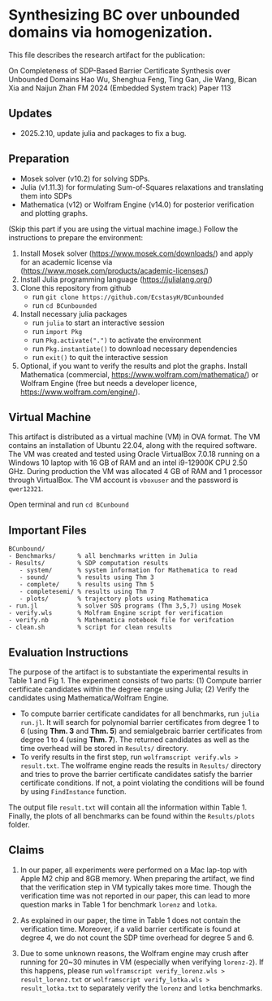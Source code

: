 # Synthesizing BC over unbounded domains via homogenization.

This file describes the research artifact for the publication:

On Completeness of SDP-Based Barrier Certificate Synthesis over Unbounded Domains
Hao Wu, Shenghua Feng, Ting Gan, Jie Wang, Bican Xia and Naijun Zhan
FM 2024 (Embedded System track)
Paper 113

## Updates

- 2025.2.10, update julia and packages to fix a bug.

## Preparation

- Mosek solver (v10.2) for solving SDPs.
- Julia (v1.11.3) for formulating Sum-of-Squares relaxations and translating them into SDPs
- Mathematica (v12) or Wolfram Engine (v14.0) for posterior verification and plotting graphs.

(Skip this part if you are using the virtual machine image.) Follow the instructions to prepare the environment:
1. Install Mosek solver (https://www.mosek.com/downloads/) and apply for an academic license via (https://www.mosek.com/products/academic-licenses/)
2. Install Julia programming language (https://julialang.org/)
3. Clone this repository from github
   - run `git clone https://github.com/EcstasyH/BCunbounded`
   - run `cd BCunbounded` 
4. Install necessary julia packages
   - run `julia` to start an interactive session 
   - run `import Pkg`
   - run `Pkg.activate(".")` to activate the environment
   - run `Pkg.instantiate()` to download necessary dependencies
   - run `exit()` to quit the interactive session
5. Optional, if you want to verify the results and plot the graphs. Install Mathematica (commercial, https://www.wolfram.com/mathematica/) or Wolfram Engine (free but needs a developer licence, https://www.wolfram.com/engine/). 

## Virtual Machine

This artifact is distributed as a virtual machine (VM) in OVA format. The VM contains an installation of Ubuntu 22.04, along with the required software. The VM was created and tested using Oracle VirtualBox 7.0.18 running on a Windows 10 laptop with 16 GB of RAM and an intel i9-12900K CPU 2.50 GHz. During production the VM was allocated 4 GB of RAM and 1 processor through VirtualBox. The VM account is `vboxuser` and the password is `qwer12321`.

Open terminal and run `cd BCunbound`

## Important Files

```
BCunbound/
- Benchmarks/      % all benchmarks written in Julia
- Results/         % SDP computation results
   - system/       % system information for Mathematica to read
   - sound/        % results using Thm 3 
   - complete/     % results using Thm 5
   - completesemi/ % results using Thm 7
   - plots/        % trajectory plots using Mathematica
- run.jl           % solver SOS programs (Thm 3,5,7) using Mosek 
- verify.wls       % Molfram Engine script for verification
- verify.nb        % Mathematica notebook file for verifcation
- clean.sh         % script for clean results
```

## Evaluation Instructions
The purpose of the artifact is to substantiate the experimental results in Table 1 and Fig 1. The experiment consists of two parts: (1) Compute barrier certificate candidates within the degree range using Julia; (2) Verify the candidates using Mathematica/Wolfram Engine.   


- To compute barrier certificate candidates for all benchmarks, run `julia run.jl`. It will search for polynomial barrier certificates from degree 1 to 6 (using **Thm. 3** and **Thm. 5**) and semialgebraic barrier certificates from degree 1 to 4 (using **Thm. 7**). The returned candidates as well as the time overhead will be stored in `Results/` directory.
- To verify results in the first step, run `wolframscript verify.wls > result.txt`. The wolframe engine reads the results in `Results/` directory and tries to prove the barrier certificate candidates satisfy the barrier certificate conditions. If not, a point violating the conditions will be found by using `FindInstance` function. 

The output file `result.txt` will contain all the information within Table 1. Finally, the plots of all benchmarks can be found within the `Results/plots` folder.

## Claims
1. In our paper, all experiments were performed on a Mac lap-top with Apple M2 chip and 8GB memory. When preparing the artifact, we find that the verification step in VM typically takes more time. Though the verification time was not reported in our paper, this can lead to more question marks in Table 1 for benchmark `lorenz` and `lotka`. 

2. As explained in our paper, the time in Table 1 does not contain the verification time. Moreover, if a valid barrier certificate is found at degree 4, we do not count the SDP time overhead for degree 5 and 6.

3. Due to some unknown reasons, the Wolfram engine may crush after running for 20~30 minutes in VM (especially when verifying `lorenz-2`). If this happens, please run `wolframscript verify_lorenz.wls > result_lorenz.txt` or `wolframscript verify_lotka.wls > result_lotka.txt` to separately verify the `lorenz` and `lotka` benchmarks.